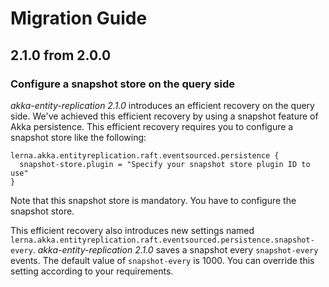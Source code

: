 # Migration Guide

## 2.1.0 from 2.0.0

### Configure a snapshot store on the query side
*akka-entity-replication 2.1.0* introduces an efficient recovery on the query side.
We've achieved this efficient recovery by using a snapshot feature of Akka persistence.
This efficient recovery requires you to configure a snapshot store like the following:
```hocon
lerna.akka.entityreplication.raft.eventsourced.persistence {
  snapshot-store.plugin = "Specify your snapshot store plugin ID to use"
}
```
Note that this snapshot store is mandatory.
You have to configure the snapshot store.

This efficient recovery also introduces new settings named `lerna.akka.entityreplication.raft.eventsourced.persistence.snapshot-every`.
*akka-entity-replication 2.1.0* saves a snapshot every `snapshot-every` events.
The default value of `snapshot-every` is 1000.
You can override this setting according to your requirements.
